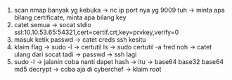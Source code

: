 1. scan nmap banyak yg kebuka -> nc ip port nya yg 9009 tuh -> minta apa bilang certificate, minta apa bilang key
2. catet semua -> socat stdio ssl:10.10.53.65:54321,cert=certif.crt,key=prvkey,verify=0
3. masuk ketik passwd -> catet creds ssh kesitu
4. klaim flag -> sudo -l -> certutil ls -> sudo certutil -a fred noh -> catet ulang dari socat tadi -> passwd -> ssh lagi
5. sudo -l -> jalanin coba nanti dapet hash -> itu -> base64 base32 base64 md5 decrypt -> coba aja di cyberchef -> klaim root

